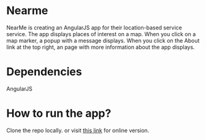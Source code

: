 # Nearme
NearMe is creating an AngularJS app for their location-based service service. The app displays places of interest on a map. When you click on a map marker, a popup with a message displays. When you click on the About link at the top right, an page with more information about the app displays.

# Dependencies 
AngularJS 

# How to run the app? 
Clone the repo locally. or visit [this link](https://salma71192.github.io/Nearme/) for online version.

